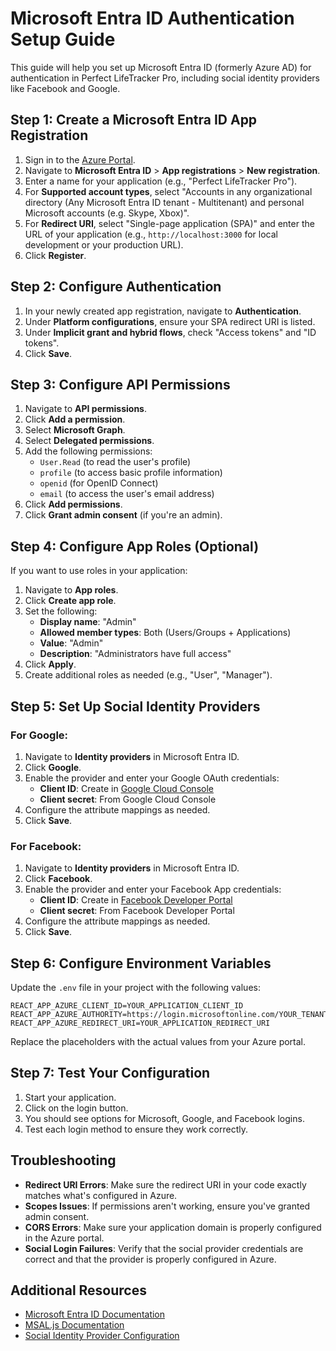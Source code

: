 # Microsoft Entra ID Authentication Setup Guide

This guide will help you set up Microsoft Entra ID (formerly Azure AD) for authentication in Perfect LifeTracker Pro, including social identity providers like Facebook and Google.

## Step 1: Create a Microsoft Entra ID App Registration

1. Sign in to the [Azure Portal](https://portal.azure.com).
2. Navigate to **Microsoft Entra ID** > **App registrations** > **New registration**.
3. Enter a name for your application (e.g., "Perfect LifeTracker Pro").
4. For **Supported account types**, select "Accounts in any organizational directory (Any Microsoft Entra ID tenant - Multitenant) and personal Microsoft accounts (e.g. Skype, Xbox)".
5. For **Redirect URI**, select "Single-page application (SPA)" and enter the URL of your application (e.g., `http://localhost:3000` for local development or your production URL).
6. Click **Register**.

## Step 2: Configure Authentication

1. In your newly created app registration, navigate to **Authentication**.
2. Under **Platform configurations**, ensure your SPA redirect URI is listed.
3. Under **Implicit grant and hybrid flows**, check "Access tokens" and "ID tokens".
4. Click **Save**.

## Step 3: Configure API Permissions

1. Navigate to **API permissions**.
2. Click **Add a permission**.
3. Select **Microsoft Graph**.
4. Select **Delegated permissions**.
5. Add the following permissions:
   - `User.Read` (to read the user's profile)
   - `profile` (to access basic profile information)
   - `openid` (for OpenID Connect)
   - `email` (to access the user's email address)
6. Click **Add permissions**.
7. Click **Grant admin consent** (if you're an admin).

## Step 4: Configure App Roles (Optional)

If you want to use roles in your application:

1. Navigate to **App roles**.
2. Click **Create app role**.
3. Set the following:
   - **Display name**: "Admin"
   - **Allowed member types**: Both (Users/Groups + Applications)
   - **Value**: "Admin"
   - **Description**: "Administrators have full access"
4. Click **Apply**.
5. Create additional roles as needed (e.g., "User", "Manager").

## Step 5: Set Up Social Identity Providers

### For Google:

1. Navigate to **Identity providers** in Microsoft Entra ID.
2. Click **Google**.
3. Enable the provider and enter your Google OAuth credentials:
   - **Client ID**: Create in [Google Cloud Console](https://console.cloud.google.com)
   - **Client secret**: From Google Cloud Console
4. Configure the attribute mappings as needed.
5. Click **Save**.

### For Facebook:

1. Navigate to **Identity providers** in Microsoft Entra ID.
2. Click **Facebook**.
3. Enable the provider and enter your Facebook App credentials:
   - **Client ID**: Create in [Facebook Developer Portal](https://developers.facebook.com)
   - **Client secret**: From Facebook Developer Portal
4. Configure the attribute mappings as needed.
5. Click **Save**.

## Step 6: Configure Environment Variables

Update the `.env` file in your project with the following values:

```
REACT_APP_AZURE_CLIENT_ID=YOUR_APPLICATION_CLIENT_ID
REACT_APP_AZURE_AUTHORITY=https://login.microsoftonline.com/YOUR_TENANT_ID
REACT_APP_AZURE_REDIRECT_URI=YOUR_APPLICATION_REDIRECT_URI
```

Replace the placeholders with the actual values from your Azure portal.

## Step 7: Test Your Configuration

1. Start your application.
2. Click on the login button.
3. You should see options for Microsoft, Google, and Facebook logins.
4. Test each login method to ensure they work correctly.

## Troubleshooting

- **Redirect URI Errors**: Make sure the redirect URI in your code exactly matches what's configured in Azure.
- **Scopes Issues**: If permissions aren't working, ensure you've granted admin consent.
- **CORS Errors**: Make sure your application domain is properly configured in the Azure portal.
- **Social Login Failures**: Verify that the social provider credentials are correct and that the provider is properly configured in Azure.

## Additional Resources

- [Microsoft Entra ID Documentation](https://learn.microsoft.com/en-us/entra/identity/)
- [MSAL.js Documentation](https://github.com/AzureAD/microsoft-authentication-library-for-js)
- [Social Identity Provider Configuration](https://learn.microsoft.com/en-us/entra/identity/enterprise-apps/add-application-portal-setup-oidc-oauth-identity-provider) 